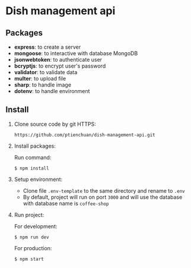 # Dish management api

## Packages
- **express**: to create a server
- **mongoose**: to interactive with database MongoDB
- **jsonwebtoken**: to authenticate user
- **bcryptjs**: to encrypt user's password
- **validator**: to validate data
- **multer**: to upload file
- **sharp**: to handle image
- **dotenv**: to handle environment

## Install
1. Clone source code by git HTTPS:

	`https://github.com/ptienchuan/dish-management-api.git`

2. Install packages:

	Run command:

	`$ npm install`

3. Setup environment:

	- Clone file `.env-template` to the same directory and rename to `.env`
	- By default, project will run on port `3000` and will use the database with database name is `coffee-shop`

4. Run project:

	For development:

	`$ npm run dev`

	For production:

	`$ npm start`